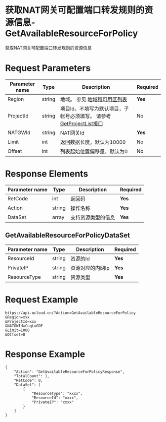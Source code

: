 # 获取NAT网关可配置端口转发规则的资源信息-GetAvailableResourceForPolicy

获取NAT网关可配置端口转发规则的资源信息

# Request Parameters
|Parameter name|Type|Description|Required|
|---|---|---|---|
|Region|string|地域。 参见 [地域和可用区列表](api/summary/regionlist)|**Yes**|
|ProjectId|string|项目Id。不填写为默认项目，子帐号必须填写。 请参考[GetProjectList接口](api/summary/get_project_list)|No|
|NATGWId|string|NAT网关Id|**Yes**|
|Limit|int|返回数据长度，默认为10000|No|
|Offset|int|列表起始位置偏移量，默认为0|No|

# Response Elements
|Parameter name|Type|Description|Required|
|---|---|---|---|
|RetCode|int|返回码|**Yes**|
|Action|string|操作名称|**Yes**|
|DataSet|array|支持资源类型的信息|**Yes**|

## GetAvailableResourceForPolicyDataSet
|Parameter name|Type|Description|Required|
|---|---|---|---|
|ResourceId|string|资源的Id|**Yes**|
|PrivateIP|string|资源对应的内网Ip|**Yes**|
|ResourceType|string|资源类型|**Yes**|

# Request Example
```
https://api.ucloud.cn/?Action=GetAvailableResourceForPolicy
&Region=xxx
&ProjectId=xxx
&NATGWId=CuqLxGDE
&Limit=1000
&Offset=0
```

# Response Example
```
{
    "Action": "GetAvailableResourceForPolicyResponse", 
    "TotalCount": 1, 
    "RetCode": 0, 
    "DataSet": [
        {
            "ResourceType": "xxxx", 
            "ResourceId": "xxxx", 
            "PrivateIP": "xxxx"
        }
    ]
}
```

